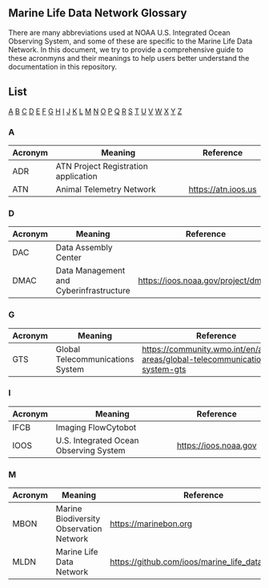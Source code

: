## Marine Life Data Network Glossary

There are many abbreviations used at NOAA U.S. Integrated Ocean Observing System, and some of these are specific to the Marine Life Data Network. In this document, we try to provide a comprehensive guide to these acronmyns and their meanings to help users better understand the documentation in this repository.

## List
[A](#A) [B](#B) [C](#C) [D](#D) [E](#E) [F](#F) [G](#G) [H](#H) [I](#I) [J](#J) [K](#K) [L](#L) [M](#M) [N](#N) [O](#O) [P](#P) [Q](#Q) [R](#R) [S](#S) [T](#T) [U](#U) [V](#V) [W](#W) [X](#X) [Y](#Y) [Z](#Z) 

### A
Acronym | Meaning | Reference
---|---|---
ADR | ATN Project Registration application
ATN | Animal Telemetry Network | https://atn.ioos.us

### D
Acronym | Meaning | Reference
---|---|---
DAC | Data Assembly Center
DMAC | Data Management and Cyberinfrastructure | https://ioos.noaa.gov/project/dmac/

### G
Acronym | Meaning | Reference
---|---|---
GTS | Global Telecommunications System | https://community.wmo.int/en/activity-areas/global-telecommunication-system-gts

### I
Acronym | Meaning | Reference
---|---|---
IFCB | Imaging FlowCytobot
IOOS | U.S. Integrated Ocean Observing System | https://ioos.noaa.gov

### M
Acronym | Meaning | Reference
---|---|---
MBON | Marine Biodiversity Observation Network | https://marinebon.org
MLDN | Marine Life Data Network | https://github.com/ioos/marine_life_data_network
